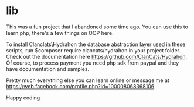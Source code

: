 # lib
 
This was a fun project that I abandoned some time ago. You can use this to learn php, there's a few things on OOP here. 

To install Clanclats\Hydrahon the database abstraction layer used in these scripts, run $composer require clancats/hydrahon in your project folder. Check out the documentation here https://github.com/ClanCats/Hydrahon. Of course, to process payment ypu need php sdk from paypal and they have documentation and samples.

Pretty much everything else you can learn online or message me at https://web.facebook.com/profile.php?id=100008068368106

Happy coding

